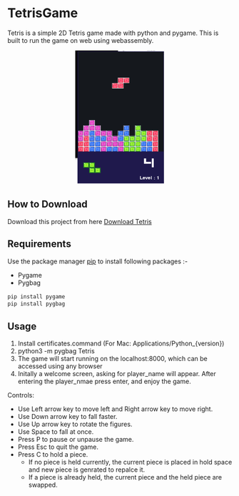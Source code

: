 # TetrisGame 

Tetris is a simple 2D Tetris game made with python and pygame. This is built to run the game on web using webassembly.

<p align='center'>
	<img src='app.png' width=200 height=300>
</p>

## How to Download

Download this project from here [Download Tetris](https://downgit.github.io/#/home?url=https://github.com/pyGuru123/Python-Games/tree/master/Tetris)

## Requirements

Use the package manager [pip](https://pip.pypa.io/en/stable/) to install following packages :-
* Pygame
* Pygbag

```bash
pip install pygame
pip install pygbag
```

## Usage

1. Install certificates.command (For Mac: Applications/Python_{version})
2. python3 -m pygbag Tetris
3. The game will start running on the localhost:8000, which can be accessed using any browser
4. Initally a welcome screen, asking for player_name will appear. After entering the player_nmae press enter, and enjoy the game.

Controls:
* Use Left arrow key to move left and Right arrow key to move right.
* Use Down arrow key to fall faster.
* Use Up arrow key to rotate the figures.
* Use Space to fall at once.
* Press P to pause or unpause the game.
* Press Esc to quit the game.
* Press C to hold a piece. 
	* If no piece is held currently, the current piece is placed in hold space and new piece is genrated to repalce it.
	* If a piece is already held, the current piece and the held piece are swapped.
